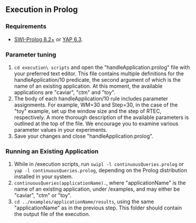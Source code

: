 ## Execution in Prolog

### Requirements

- [SWI-Prolog 8.2+](https://www.swi-prolog.org/download/stable) or [YAP 6.3](https://github.com/aartikis/RTEC/blob/master/docs/yap_installation.md).

### Parameter tuning

 1. ``` cd execution\ scripts ``` and open the "handleApplication.prolog" file with your preferred text editor. This file contains multiple definitions for the handleApplication/10 predicate, the second argument of which is the name of an existing application. At this moment, the available applications are "caviar", "ctm" and "toy".
 2. The body of each handleApplication/10 rule includes parameter assignments.  For example, WM=30 and Step=30, in the case of the "toy" example, set up the window size and the step of RTEC, respectively.  A more thorough description of the available parameters is outlined at the top of the file. We encourage you to examine various parameter values in your experiments.
 3. Save your changes and close "handleApplication.prolog".

### Running an Existing Application

 1. While in /execution scripts, run ``` swipl -l continuousQueries.prolog ```  or ``` yap -l continuousQueries.prolog ```, depending on the Prolog distribution installed in your system.
 2. ``` continuousQueries(applicationName). ```, where "applicationName" is the name of an existing application, under /examples, and may either be "caviar", "ctm" or "toy".
 3. ``` cd ../examples/applicationName/results ```, using the same "applicationName" as in the previous step. This folder should contain the output file of the execution.
